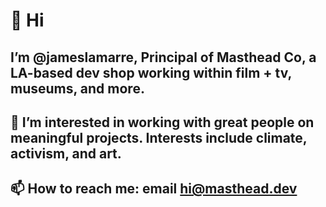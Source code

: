 # 👋 Hi
## I’m @jameslamarre, Principal of Masthead Co, a LA-based dev shop working within film + tv, museums, and more. 
## 👀 I’m interested in working with great people on meaningful projects. Interests include climate, activism, and art. 
## 📫 How to reach me: email hi@masthead.dev
